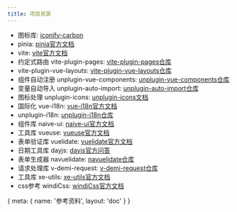 ```yaml
---
title: 项目资源
---
```


- 图标库: [iconify-carbon](https://icon-sets.iconify.design/carbon/)
- pinia: [pinia官方文档](https://pinia.vuejs.org/zh/index.html)
- vite: [vite官方文档](https://cn.vitejs.dev)
- 约定式路由 vite-plugin-pages: [vite-plugin-pages仓库](https://github.com/hannoeru/vite-plugin-pages)
- vite-plugin-vue-layouts: [vite-plugin-vue-layouts仓库](https://github.com/JohnCampionJr/vite-plugin-vue-layouts)
- 组件自动注册 unplugin-vue-components: [unplugin-vue-components仓库](https://github.com/antfu/unplugin-vue-components)
- 变量自动导入 unplugin-auto-import: [unplugin-auto-import仓库](https://github.com/antfu/unplugin-auto-import)
- 图标处理 unplugin-icons: [unplugin-icons文档](https://github.com/antfu/unplugin-icons)
- 国际化 vue-i18n: [vue-i18n官方文档](https://vue-i18n.intlify.dev/)
- unplugin-i18n: [unplugin-i18n仓库](https://github.com/intlify/bundle-tools/blob/main/packages/unplugin-vue-i18n/README.md)
- 组件库 naive-ui: [naive-ui官方文档](https://www.naiveui.com/zh-CN/os-theme)
- 工具库 vueuse: [vueuse官方文档](https://vueuse.org)
- 表单验证库 vuelidate: [vuelidate官方文档](https://vuelidate-next.netlify.app)
- 日期工具库 dayjs: [dayjs官方问答](https://dayjs.gitee.io/zh-CN/)
- 表单生成器 navuelidate: [navuelidate仓库](https://github.com/MinatoHikari/Navuelidate)
- 请求处理库 v-demi-request: [v-demi-request仓库](https://github.com/MinatoHikari/v-demi-request)
- 工具库 xe-utils: [xe-utils官方文档](https://vxetable.cn/xe-utils/#/)
- css参考 windiCss: [windiCss官方文档](https://windicss.org/features/)

<route>
{
  meta: {
    name: '参考资料',
    layout: 'doc'
  }
}
</route>
